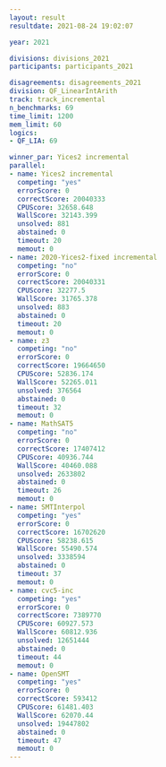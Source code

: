 ```yaml
---
layout: result
resultdate: 2021-08-24 19:02:07

year: 2021

divisions: divisions_2021
participants: participants_2021

disagreements: disagreements_2021
division: QF_LinearIntArith
track: track_incremental
n_benchmarks: 69
time_limit: 1200
mem_limit: 60
logics:
- QF_LIA: 69

winner_par: Yices2 incremental
parallel:
- name: Yices2 incremental
  competing: "yes"
  errorScore: 0
  correctScore: 20040333
  CPUScore: 32658.648
  WallScore: 32143.399
  unsolved: 881
  abstained: 0
  timeout: 20
  memout: 0
- name: 2020-Yices2-fixed incremental
  competing: "no"
  errorScore: 0
  correctScore: 20040331
  CPUScore: 32277.5
  WallScore: 31765.378
  unsolved: 883
  abstained: 0
  timeout: 20
  memout: 0
- name: z3
  competing: "no"
  errorScore: 0
  correctScore: 19664650
  CPUScore: 52836.174
  WallScore: 52265.011
  unsolved: 376564
  abstained: 0
  timeout: 32
  memout: 0
- name: MathSAT5
  competing: "no"
  errorScore: 0
  correctScore: 17407412
  CPUScore: 40936.744
  WallScore: 40460.088
  unsolved: 2633802
  abstained: 0
  timeout: 26
  memout: 0
- name: SMTInterpol
  competing: "yes"
  errorScore: 0
  correctScore: 16702620
  CPUScore: 58238.615
  WallScore: 55490.574
  unsolved: 3338594
  abstained: 0
  timeout: 37
  memout: 0
- name: cvc5-inc
  competing: "yes"
  errorScore: 0
  correctScore: 7389770
  CPUScore: 60927.573
  WallScore: 60812.936
  unsolved: 12651444
  abstained: 0
  timeout: 44
  memout: 0
- name: OpenSMT
  competing: "yes"
  errorScore: 0
  correctScore: 593412
  CPUScore: 61481.403
  WallScore: 62070.44
  unsolved: 19447802
  abstained: 0
  timeout: 47
  memout: 0
---
```

